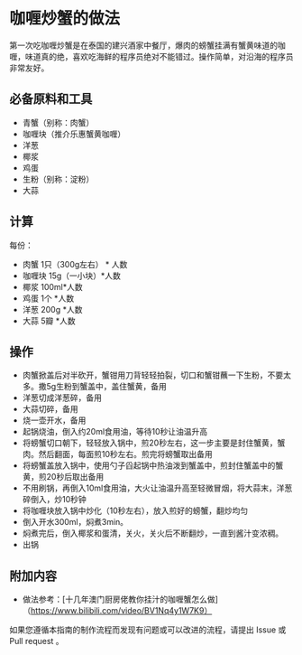 

# 咖喱炒蟹的做法


第一次吃咖喱炒蟹是在泰国的建兴酒家中餐厅，爆肉的螃蟹挂满有蟹黄味道的咖喱，味道真的绝，喜欢吃海鲜的程序员绝对不能错过。操作简单，对沿海的程序员非常友好。


## 必备原料和工具

- 青蟹（别称：肉蟹）
- 咖喱块（推介乐惠蟹黄咖喱）
- 洋葱
- 椰浆
- 鸡蛋
- 生粉（别称：淀粉）
- 大蒜

## 计算

每份：

- 肉蟹 1只（300g左右） * 人数
- 咖喱块 15g（一小块）*人数
- 椰浆 100ml*人数
- 鸡蛋 1个 *人数
- 洋葱 200g *人数
- 大蒜 5瓣 *人数


## 操作

- 肉蟹掀盖后对半砍开，蟹钳用刀背轻轻拍裂，切口和蟹钳蘸一下生粉，不要太多。撒5g生粉到蟹盖中，盖住蟹黄，备用
- 洋葱切成洋葱碎，备用
- 大蒜切碎，备用
- 烧一壶开水，备用
- 起锅烧油，倒入约20ml食用油，等待10秒让油温升高
- 将螃蟹切口朝下，轻轻放入锅中，煎20秒左右，这一步主要是封住蟹黄，蟹肉。然后翻面，每面煎10秒左右。煎完将螃蟹取出备用
- 将螃蟹盖放入锅中，使用勺子舀起锅中热油泼到蟹盖中，煎封住蟹盖中的蟹黄，煎20秒后取出备用
- 不用刷锅，再倒入10ml食用油，大火让油温升高至轻微冒烟，将大蒜末，洋葱碎倒入，炒10秒钟
- 将咖喱块放入锅中炒化（10秒左右），放入煎好的螃蟹，翻炒均匀
- 倒入开水300ml，焖煮3min。
- 焖煮完后，倒入椰浆和蛋清，关火，关火后不断翻炒，一直到酱汁变浓稠。
- 出锅


## 附加内容


- 做法参考：[十几年澳门厨房佬教你挂汁的咖喱蟹怎么做]（https://www.bilibili.com/video/BV1Nq4y1W7K9）

如果您遵循本指南的制作流程而发现有问题或可以改进的流程，请提出 Issue 或 Pull request 。

